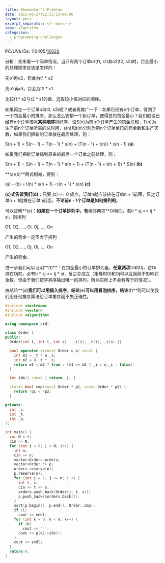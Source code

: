 ```yaml
---
title: Shoemaker’s Problem
date: 2013-06-27T12:55:13+08:00
layout: post
excerpt_separator: <!--more-->
tags: algorithm
categories:
  - programming-challenges
---
```

PC/UVa IDs: 110405/<a href="http://uva.onlinejudge.org/index.php?option=com_onlinejudge&#038;Itemid=8&#038;page=show_problem&#038;problem=967" target="_blank">10026</a>

分析：先来看一个简单情况，当只有两个订单o1(t1, s1)和o2(t2, s2)时，罚金最小的处理顺序应该是怎样的：
  
先o1再o2，罚金为t1 * s2
  
先o2再o1，罚金为t2 * s1
  
比较t1 \* s2与t2 \* s1的值，选取较小值对应的顺序。<!--more-->


  
如果再加一个订单o3(t3, s3)呢？或者再推广一下：如果已经有n个订单，得到了一个罚金最小的排序，那么怎么安排一个新订单，使得总的罚金最小？我们假设已经有n个订单按照**某种顺序**排好序，设S(n)为前n个订单产生的罚金总和，T(n)为生产前n个订单所需的总时间，s(n)和t(n)分别为第n个订单单日的罚金数和生产天数，如果我们把新的订单放在最后处理，则：
  
S(n + 1) = S(n - 1) + T(n - 1) \* s(n) + (T(n - 1) + t(n)) \* s(n - 1) **(a)**
  
如果我们把新订单插到原来的最后一个订单之前处理，则：
  
S(n + 1) = S(n - 1) + T(n - 1) \* s(n + 1) + (T(n - 1) + t(n + 1)) \* S(n) **(b)**
  
**(a)(b)**两式相减，得到：
  
(a) - (b) = t(n) \* s(n + 1) - t(n + 1) \* s(n) **(c)**
  
**(c)**式告诉我们**(d)**：只要 (c) <= 0 成立，订单n就应该排在订单n + 1前面，反之订单n + 1就排在订单n前面，**不论前n - 1个订单是如何排列的**。
  
可以证明**(e)**：如果在一个订单排列中，有**相邻两项**Oi和Oj，若ti * sj <= tj * si，则排列
  
O1, O2, ..., Oi, Oj, ..., On
  
产生的罚金一定不大于排列
  
O1, O2, ..., Oj, Oi, ..., On
  
产生的罚金。
  
进一步我们可以证明**(f)**：在罚金最小的订单排列里，**任意两项**Oi和Oj，若Oi排在Oj前，必有ti * sj <= tj * si，反之亦成立（相等时Oi和Oj可以互换而不影响罚金数，但由于我们按字典序输出唯一的排列，所以实际上不会有等于的情况）。
  
由结论**(d)**我们可以用插入排序，结论**(e)**可以用冒泡排序，结论**(f)**则可以使我们用任何排序算法给订单排序而不失正确性。

```cpp
#include <iostream>
#include <vector>
#include <algorithm>

using namespace std;

class Order {
public:
  Order(int i, int t, int s) : _i(i), _t(t), _s(s) {}

  bool operator <(const Order & o) const {
    int m1 = _t * o._s;
    int m2 = o._t * _s;
    return m1 < m2 ? true : (m1 == m2 ? _i < o._i : false);
  }

  int idx() const { return _i; }

  static bool cmp(const Order * p1, const Order * p2) {
    return *p1 < *p2;
  }

private:
  int _i;
  int _t;
  int _s;
};

int main() {
  int N = 0;
  cin >> N;
  for (int i = 0; i < N; i++) {
    int n;
    cin >> n;
    vector<Order> orders;
    vector<Order *> p;
    orders.reserve(n);
    p.reserve(n);
    for (int j = 1; j <= n; j++) {
      int t, s;
      cin >> t >> s;
      orders.push_back(Order(j, t, s));
      p.push_back(&orders.back());
    }
    sort(p.begin(), p.end(), Order::cmp);
    if (i)
      cout << endl;
    for (int k = 0; k < n; k++) {
      if (k)
        cout << ' ';
      cout << p[k]->idx();
    }
    cout << endl;
  }
  return 0;
}
```

